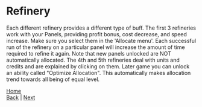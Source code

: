 # Refinery
Each different refinery provides a different type of buff. 
The first 3 refineries work with your Panels, providing profit bonus, cost decrease, and speed increase.
Make sure you select them in the 'Allocate menu'.
Each successful run of the refinery on a particular panel will increase the amount of time required to refine it again. 
Note that new panels unlocked are NOT automatically allocated. 
The 4th and 5th refineries deal with units and credits and are explained by clicking on them. 
Later game you can unlock an ability called "Optimize Allocation".
This automatically makes allocation trend towards all being of equal level.

[Home](../README.md)  
[Back](Module%20Tab.md) | [Next](Equipment%20Tab.md)
